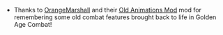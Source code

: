 + Thanks to [OrangeMarshall](https://www.curseforge.com/members/Forge_User_17820861) and their [Old Animations Mod](https://www.curseforge.com/minecraft/mc-mods/old-animations-mod) mod for remembering some old combat features brought back to life in Golden Age Combat!
